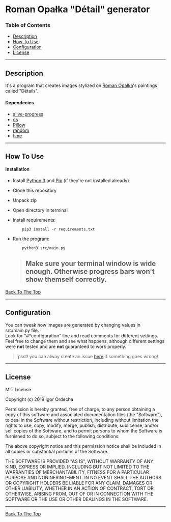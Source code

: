 # Roman Opałka "Détail" generator

### Table of Contents

- [Description](#description)
- [How To Use](#how-to-use)
- [Configuration](#configuration)
- [License](#license)

---

## Description

It's a program that creates images stylized on [Roman Opałka](https://en.wikipedia.org/wiki/Roman_Opa%C5%82ka)'s paintings called "Détails". 

#### Dependecies

- [alive-progress](https://github.com/rsalmei/alive-progress)
- [os](https://docs.python.org/3/library/os.html)
- [Pillow](https://pypi.org/project/Pillow/)
- [random](https://docs.python.org/3/library/random.html?highlight=random#module-random)
- [time](https://docs.python.org/3/library/time.html?highlight=time#module-time)

---

## How To Use

#### Installation

- Install [Python 3](https://www.python.org/downloads/) and [Pip](https://www.makeuseof.com/tag/install-pip-for-python/) (if they're not installed already)
- Clone this repository
- Unpack zip
- Open directory in terminal
- Install requirements:
    ```[sh]
        pip3 install -r requirements.txt
    ```

- Run the program:
    ```[sh]
        python3 src/main.py
    ```

    ><h2>Make sure your terminal window is wide enough. Otherwise progress bars won't show themself correctly.

[Back To The Top](#roman-opałka-"détail"-generator)

---

## Configuration
You can tweak how images are generated by changing values in src/main.py file. <br/>
Look for "#*configuration" line and read comments for different settings. Feel free to change them and see what happens, although different settings were <b>not</b> tested and are <b>not</b> guaranteed to work properly.
>psst! you can alway create an issue [here](https://github.com/igoro00/Roman-Opalka-Detal-generator/issues) if something goes wrong!
---

## License

MIT License

Copyright (c) 2019 Igor Ordecha

Permission is hereby granted, free of charge, to any person obtaining a copy
of this software and associated documentation files (the "Software"), to deal
in the Software without restriction, including without limitation the rights
to use, copy, modify, merge, publish, distribute, sublicense, and/or sell
copies of the Software, and to permit persons to whom the Software is
furnished to do so, subject to the following conditions:

The above copyright notice and this permission notice shall be included in all
copies or substantial portions of the Software.

THE SOFTWARE IS PROVIDED "AS IS", WITHOUT WARRANTY OF ANY KIND, EXPRESS OR
IMPLIED, INCLUDING BUT NOT LIMITED TO THE WARRANTIES OF MERCHANTABILITY,
FITNESS FOR A PARTICULAR PURPOSE AND NONINFRINGEMENT. IN NO EVENT SHALL THE
AUTHORS OR COPYRIGHT HOLDERS BE LIABLE FOR ANY CLAIM, DAMAGES OR OTHER
LIABILITY, WHETHER IN AN ACTION OF CONTRACT, TORT OR OTHERWISE, ARISING FROM,
OUT OF OR IN CONNECTION WITH THE SOFTWARE OR THE USE OR OTHER DEALINGS IN THE
SOFTWARE.

---


[Back To The Top](#roman-opałka-"détail"-generator)
